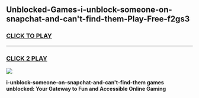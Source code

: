 
## Unblocked-Games-i-unblock-someone-on-snapchat-and-can't-find-them-Play-Free-f2gs3
<h3>
<a href="https://premium76.site?title=i-unblock-someone-on-snapchat-and-can't-find-them&ref=18A1">CLICK TO PLAY</a></h3>
<hr>

<h3>
<a href="https://premium76.site?title=i-unblock-someone-on-snapchat-and-can't-find-them&ref=18A1">CLICK 2 PLAY</a>
  
</h3>

<a href="https://premium76.site?title=i-unblock-someone-on-snapchat-and-can't-find-them&ref=18A1"><img src="https://clearcache.store/games.png"></a>


**i-unblock-someone-on-snapchat-and-can't-find-them games unblocked: Your Gateway to Fun and Accessible Online Gaming**
